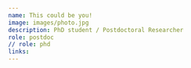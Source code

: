 ```yaml
---
name: This could be you!
image: images/photo.jpg
description: PhD student / Postdoctoral Researcher
role: postdoc
// role: phd
links: 
---
```



